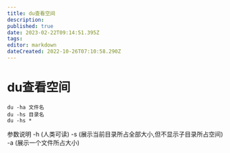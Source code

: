 ```yaml
---
title: du查看空间
description: 
published: true
date: 2023-02-22T09:14:51.395Z
tags: 
editor: markdown
dateCreated: 2022-10-26T07:10:58.290Z
---
```


# du查看空间
```
du -ha 文件名
du -hs 目录名
du -hs *
```

参数说明
-h (人类可读)
-s (展示当前目录所占全部大小,但不显示子目录所占空间)
-a (展示一个文件所占大小)